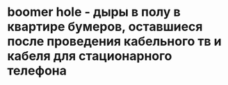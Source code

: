 # boomer hole - дыры в полу в квартире бумеров, оставшиеся после проведения кабельного тв и кабеля для стационарного телефона
